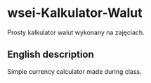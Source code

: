 # wsei-Kalkulator-Walut
Prosty kalkulator walut wykonany na zajęciach.

## English description<br/>
Simple currency calculator made during class.
